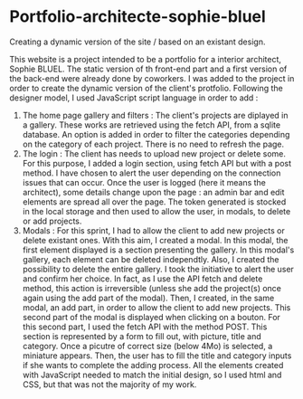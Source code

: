 # Portfolio-architecte-sophie-bluel

Creating a dynamic version of the site / based on an existant design.

This website is a project intended to be a portfolio for a interior architect, Sophie BLUEL. The static version of th front-end part and a first version of the back-end were already done by coworkers. I was added to the project in order to create the dynamic version of the client's protfolio.
Following the designer model, I used JavaScript script language in order to add : 
  1. The home page gallery and filters : The client's projects are diplayed in a gallery. These works are retrieved using the fetch API, from a sqlite database. An option is added in order to filter the categories depending on the category of each project. There is no need to refresh the page.
  2. The login : The client has needs to upload new project or delete some. For this purpose, I added a login section, using fetch API but with a post method. I have chosen to alert the user depending on the connection issues that can occur. Once the user is logged (here it means the architect), some details change upon the page : an admin bar and edit elements are spread all over the page. The token generated is stocked in the local storage and then used to allow the user, in modals, to delete or add projects.
  3. Modals : For this sprint, I had to allow the client to add new projects or delete existant ones. With this aim, I created a modal. In this modal, the first element displayed is a section presenting the gallery. In this modal's gallery, each element can be deleted independtly. Also, I created the possibility to delete the entire gallery. I took the initiative to alert the user and confirm her choice. In fact, as I use the API fetch and delete method, this action is irreversible (unless she add the project(s) once again using the add part of the modal). Then, I created, in the same modal, an add part, in order to allow the client to add new projects. This second part of the modal is displayed when clicking on a bouton. For this second part, I used the fetch API with the method POST. This section is represented by a form to fill out, with picture, title and category. Once a picutre of correct size (below 4Mo) is selected, a miniature appears. Then, the user has to fill the title and category inputs if she wants to complete the adding process.
All the elements created with JavaScript needed to match the initial design, so I used html and CSS, but that was not the majority of my work.
